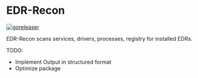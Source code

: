 # EDR-Recon

[![goreleaser](https://github.com/FourCoreLabs/edrRecon/actions/workflows/goreleaser.yml/badge.svg)](https://github.com/FourCoreLabs/edrRecon/actions/workflows/goreleaser.yml)

EDR-Recon scans services, drivers, processes, registry for installed EDRs.

TODO: 
- Implement Output in structured format
- Optimize package 
